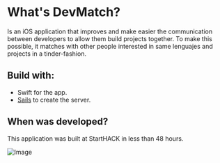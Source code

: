 # What's DevMatch?
Is an iOS application that improves and make easier the communication between developers to allow them build projects together. To make this possible, it matches with other people interested in same lenguajes and projects in a tinder-fashion.

## Build with:
- Swift for the app.
- [Sails](http://sailsjs.org)  to create the server.

## When was developed?
This application was built at StartHACK in less than 48 hours. 


![Image](https://challengepost-s3-challengepost.netdna-ssl.com/photos/production/software_photos/000/361/595/datas/gallery.jpg)
